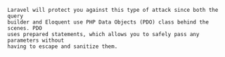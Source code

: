 >
    Laravel will protect you against this type of attack since both the query
    builder and Eloquent use PHP Data Objects (PDO) class behind the scenes. PDO
    uses prepared statements, which allows you to safely pass any parameters without
    having to escape and sanitize them.